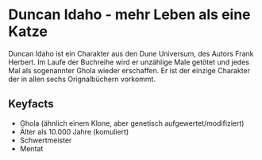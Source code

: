 # Duncan Idaho - mehr Leben als eine Katze

Duncan Idaho ist ein Charakter aus den Dune Universum, des Autors Frank Herbert. Im Laufe der Buchreihe wird er unzählige Male getötet und jedes Mal als sogenannter Ghola wieder erschaffen. Er ist der einzige Charakter der in allen sechs Orignalbüchern vorkommt.

## Keyfacts
* Ghola (ähnlich einem Klone, aber genetisch aufgewertet/modifiziert)
* Älter als 10.000 Jahre (komuliert)
* Schwertmeister
* Mentat
